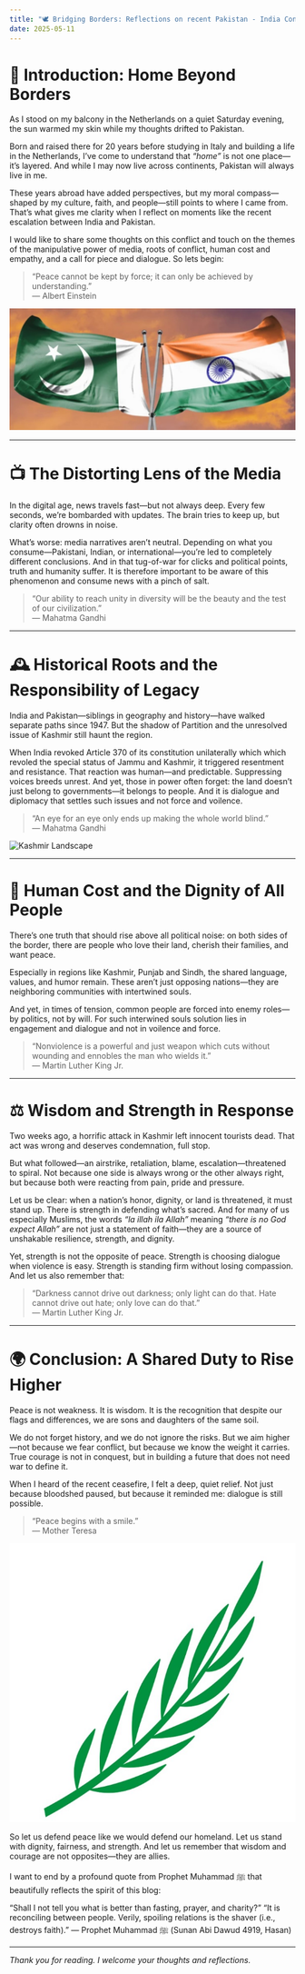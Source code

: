 ```yaml
---
title: "🕊️ Bridging Borders: Reflections on recent Pakistan - India Conflict and the Strength in Peace"
date: 2025-05-11
---
```


# 🏡 Introduction: Home Beyond Borders

As I stood on my balcony in the Netherlands on a quiet Saturday evening, the sun warmed my skin while my thoughts drifted to Pakistan.

Born and raised there for 20 years before studying in Italy and building a life in the Netherlands, I’ve come to understand that *“home”* is not one place—it’s layered. And while I may now live across continents, Pakistan will always live in me.

These years abroad have added perspectives, but my moral compass—shaped by my culture, faith, and people—still points to where I came from. That’s what gives me clarity when I reflect on moments like the recent escalation between India and Pakistan. 

I would like to share some thoughts on this conflict and touch on the themes of the manipulative power of media, roots of conflict, human cost and empathy, and a call for piece and dialogue. So lets begin:

> “Peace cannot be kept by force; it can only be achieved by understanding.”  
> — Albert Einstein

![India and Pakistan Flags](flags.jpg)

---

# 📺 The Distorting Lens of the Media

In the digital age, news travels fast—but not always deep. Every few seconds, we’re bombarded with updates. The brain tries to keep up, but clarity often drowns in noise.

What’s worse: media narratives aren’t neutral. Depending on what you consume—Pakistani, Indian, or international—you’re led to completely different conclusions. And in that tug-of-war for clicks and political points, truth and humanity suffer. It is therefore important to be aware of this phenomenon and consume news with a pinch of salt.

> “Our ability to reach unity in diversity will be the beauty and the test of our civilization.”  
> — Mahatma Gandhi

---

# 🕰️ Historical Roots and the Responsibility of Legacy

India and Pakistan—siblings in geography and history—have walked separate paths since 1947. But the shadow of Partition and the unresolved issue of Kashmir still haunt the region.

When India revoked Article 370 of its constitution unilaterally which which revoled the special status of Jammu and Kashmir, it triggered resentment and resistance. That reaction was human—and predictable. Suppressing voices breeds unrest. And yet, those in power often forget: the land doesn’t just belong to governments—it belongs to people. And it is dialogue and diplomacy that settles such issues and not force and voilence.

> “An eye for an eye only ends up making the whole world blind.”  
> — Mahatma Gandhi

![Kashmir Landscape](IMG_2550.JPG)

---

# 👥 Human Cost and the Dignity of All People

There’s one truth that should rise above all political noise: on both sides of the border, there are people who love their land, cherish their families, and want peace.

Especially in regions like Kashmir, Punjab and Sindh, the shared language, values, and humor remain. These aren’t just opposing nations—they are neighboring communities with intertwined souls.

And yet, in times of tension, common people are forced into enemy roles—by politics, not by will. For such interwined souls solution lies in engagement and dialogue and not in voilence and force. 

> “Nonviolence is a powerful and just weapon which cuts without wounding and ennobles the man who wields it.”  
> — Martin Luther King Jr.

---

# ⚖️ Wisdom and Strength in Response

Two weeks ago, a horrific attack in Kashmir left innocent tourists dead. That act was wrong and deserves condemnation, full stop.

But what followed—an airstrike, retaliation, blame, escalation—threatened to spiral. Not because one side is always wrong or the other always right, but because both were reacting from pain, pride and pressure.

Let us be clear: when a nation’s honor, dignity, or land is threatened, it must stand up. There is strength in defending what’s sacred. And for many of us especially Muslims, the words *“la illah ila Allah”* meaning *“there is no God expect Allah”* are not just a statement of faith—they are a source of unshakable resilience, strength, and dignity.

Yet, strength is not the opposite of peace. Strength is choosing dialogue when violence is easy. Strength is standing firm without losing compassion. And let us also remember that:

> “Darkness cannot drive out darkness; only light can do that. Hate cannot drive out hate; only love can do that.”  
> — Martin Luther King Jr.

---

# 🌍 Conclusion: A Shared Duty to Rise Higher

Peace is not weakness. It is wisdom. It is the recognition that despite our flags and differences, we are sons and daughters of the same soil.

We do not forget history, and we do not ignore the risks. But we aim higher—not because we fear conflict, but because we know the weight it carries. True courage is not in conquest, but in building a future that does not need war to define it.

When I heard of the recent ceasefire, I felt a deep, quiet relief. Not just because bloodshed paused, but because it reminded me: dialogue is still possible.

> “Peace begins with a smile.”  
> — Mother Teresa

![Peace Symbol](peace.jpg)

So let us defend peace like we would defend our homeland. Let us stand with dignity, fairness, and strength. And let us remember that wisdom and courage are not opposites—they are allies. 

I want to end by a profound quote from Prophet Muhammad ﷺ that beautifully reflects the spirit of this blog:

“Shall I not tell you what is better than fasting, prayer, and charity?”
“It is reconciling between people. Verily, spoiling relations is the shaver (i.e., destroys faith).”
— Prophet Muhammad ﷺ (Sunan Abi Dawud 4919, Hasan) 

---

*Thank you for reading. I welcome your thoughts and reflections.*


